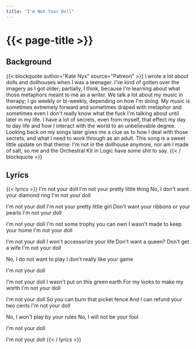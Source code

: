 ```yaml
---
title: "I'm Not Your Doll"
---
```

# {{< page-title >}}

## Background
{{< blockquote author="Kate Nyx" source="Patreon" >}}
I wrote a lot about dolls and dollhouses when I was a teenager. I've kind of gotten over the imagery as I got older; partially, I think, because I'm learning about what those metaphors meant to me as a writer. We talk a lot about my music in therapy; I go weekly or bi-weekly, depending on how I'm doing. My music is sometimes extremely forward and sometimes draped with metaphor and sometimes even I don't really know what the fuck I'm talking about until later in my life. I have a lot of secrets, even from myself, that effect my day to day life and how I interact with the world to an unbelievable degree. Looking back on my songs later gives me a clue as to how I deal with those secrets, and what I need to work through as an adult.
This song is a sweet little update on that theme: I'm not in the dollhouse anymore, nor am I made of salt, so me and the Orchestral Kit in Logic have some shit to say.
{{< / blockquote >}}

## Lyrics
{{< lyrics >}}
I'm not your doll
I'm not your pretty little thing
No, I don't want your diamond ring
I'm not your doll

I'm not your doll
I'm not your pretty little girl
Don't want your ribbons or your pearls
I'm not your doll

I'm not your doll
I'm not some trophy you can own
I wasn't made to keep your home
I'm not your doll

I'm not your doll
I won't accessorize your life
Don't want a queen?  Don't get a wife
I'm not your doll

No, I do not want to play
I don't really like your game

I'm not your doll

I'm not your doll
I wasn't put on this green earth
For my looks to make my worth
I'm not your doll

I'm not your doll
So you can burn that picket fence
And I can refund your two cents
I'm not your doll

No, I won't play by your rules
No, I will not be your fool

I'm not your doll

I'm not your doll
{{< / lyrics >}}
